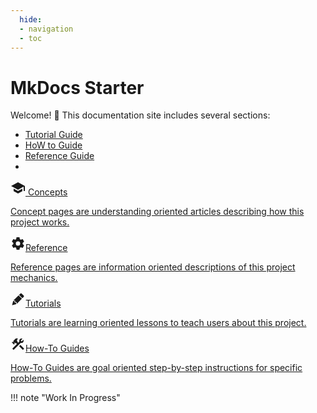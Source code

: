 ```yaml
---
  hide:
  - navigation
  - toc
---
```

 
# MkDocs Starter

Welcome! :wave:
This documentation site includes several sections:

- [Tutorial Guide](tutorials/overview.md)
- [HoW to Guide](how-to/overview.md)
- [Reference Guide](reference/overview.md)
- 
<div class="cards">
  <a href="./concepts/framework-overview/overview/">
    <div class="card">
      <div class="card__content">
        <div class="card__title"><svg style="width:24px;height:24px" viewBox="0 0 24 24"><path fill="currentColor" d="M12,3L1,9L12,15L21,10.09V17H23V9M5,13.18V17.18L12,21L19,17.18V13.18L12,17L5,13.18Z" /></svg> Concepts</div>
        <p class="card__text">Concept pages are understanding oriented articles describing how this project works.</p>
      </div>
    </div>
  </a>
  <a href="./reference/">
    <div class="card">
      <div class="card__content">
        <div class="card__title"><svg style="width:24px;height:24px" viewBox="0 0 24 24"><path fill="currentColor" d="M12,15.5A3.5,3.5 0 0,1 8.5,12A3.5,3.5 0 0,1 12,8.5A3.5,3.5 0 0,1 15.5,12A3.5,3.5 0 0,1 12,15.5M19.43,12.97C19.47,12.65 19.5,12.33 19.5,12C19.5,11.67 19.47,11.34 19.43,11L21.54,9.37C21.73,9.22 21.78,8.95 21.66,8.73L19.66,5.27C19.54,5.05 19.27,4.96 19.05,5.05L16.56,6.05C16.04,5.66 15.5,5.32 14.87,5.07L14.5,2.42C14.46,2.18 14.25,2 14,2H10C9.75,2 9.54,2.18 9.5,2.42L9.13,5.07C8.5,5.32 7.96,5.66 7.44,6.05L4.95,5.05C4.73,4.96 4.46,5.05 4.34,5.27L2.34,8.73C2.21,8.95 2.27,9.22 2.46,9.37L4.57,11C4.53,11.34 4.5,11.67 4.5,12C4.5,12.33 4.53,12.65 4.57,12.97L2.46,14.63C2.27,14.78 2.21,15.05 2.34,15.27L4.34,18.73C4.46,18.95 4.73,19.03 4.95,18.95L7.44,17.94C7.96,18.34 8.5,18.68 9.13,18.93L9.5,21.58C9.54,21.82 9.75,22 10,22H14C14.25,22 14.46,21.82 14.5,21.58L14.87,18.93C15.5,18.67 16.04,18.34 16.56,17.94L19.05,18.95C19.27,19.03 19.54,18.95 19.66,18.73L21.66,15.27C21.78,15.05 21.73,14.78 21.54,14.63L19.43,12.97Z" /></svg>Reference</div>
        <p class="card__text">Reference pages are information oriented descriptions of this project mechanics.</p>
      </div>
    </div>
  </a>
  <a href="./tutorials/">
    <div class="card">
      <div class="card__content">
        <div class="card__title"><svg style="width:24px;height:24px" viewBox="0 0 24 24"><path fill="currentColor" d="M16.84,2.73C16.45,2.73 16.07,2.88 15.77,3.17L13.65,5.29L18.95,10.6L21.07,8.5C21.67,7.89 21.67,6.94 21.07,6.36L17.9,3.17C17.6,2.88 17.22,2.73 16.84,2.73M12.94,6L4.84,14.11L7.4,14.39L7.58,16.68L9.86,16.85L10.15,19.41L18.25,11.3M4.25,15.04L2.5,21.73L9.2,19.94L8.96,17.78L6.65,17.61L6.47,15.29" /></svg>Tutorials</div>
        <p class="card__text">Tutorials are learning oriented lessons to teach users about this project.</p>
      </div>
    </div>
  </a>
  <a href="./how-to/">
    <div class="card">
      <div class="card__content">
        <div class="card__title"><svg style="width:24px;height:24px" viewBox="0 0 24 24"><path fill="currentColor" d="M13.78 15.3L19.78 21.3L21.89 19.14L15.89 13.14L13.78 15.3M17.5 10.1C17.11 10.1 16.69 10.05 16.36 9.91L4.97 21.25L2.86 19.14L10.27 11.74L8.5 9.96L7.78 10.66L6.33 9.25V12.11L5.63 12.81L2.11 9.25L2.81 8.55H5.62L4.22 7.14L7.78 3.58C8.95 2.41 10.83 2.41 12 3.58L9.89 5.74L11.3 7.14L10.59 7.85L12.38 9.63L14.2 7.75C14.06 7.42 14 7 14 6.63C14 4.66 15.56 3.11 17.5 3.11C18.09 3.11 18.61 3.25 19.08 3.53L16.41 6.2L17.91 7.7L20.58 5.03C20.86 5.5 21 6 21 6.63C21 8.55 19.45 10.1 17.5 10.1Z" /></svg>How-To Guides</div>
        <p class="card__text">How-To Guides are goal oriented step-by-step instructions for specific problems.</p>
      </div>
    </div>
  </a>
</div>

!!! note "Work In Progress"
    

